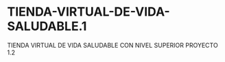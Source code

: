 # TIENDA-VIRTUAL-DE-VIDA-SALUDABLE.1
TIENDA VIRTUAL DE VIDA SALUDABLE CON NIVEL SUPERIOR PROYECTO 1.2
